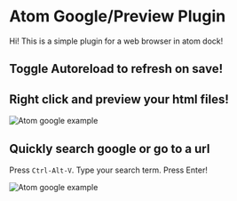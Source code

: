 # Atom Google/Preview Plugin

Hi! This is a simple plugin for a web browser in atom dock!

## Toggle Autoreload to refresh on save!



## Right click and preview your html files!

![Atom google example](https://github.com/sean-codes/atom-browser/raw/master/example_preview.gif?v=2)

## Quickly search google or go to a url

Press `Ctrl-Alt-V`. Type your search term. Press Enter!

![Atom google example](https://github.com/sean-codes/atom-browser/raw/master/example_search.gif)
